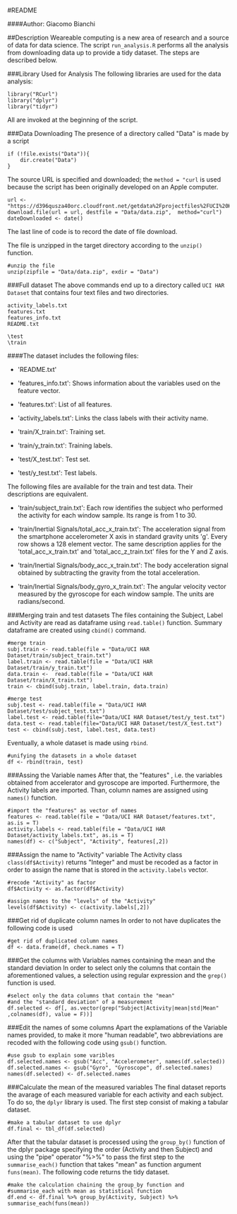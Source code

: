 #README 

####Author: Giacomo Bianchi

##Description
Weareable computing is a new area of research and a source of data for data science. The script `run_analysis.R` performs all the analysis from downloading data up to provide a tidy dataset. The steps are described below.

###Library Used for Analysis
The following libraries are used for the data analysis:
```
library("RCurl")
library("dplyr")
library("tidyr")
```
All are invoked at the beginning of the script.

###Data Downloading
The presence of a directory called "Data" is made by a script
```
if (!file.exists("Data")){
    dir.create("Data")
}
```
The source URL is specified and downloaded; the `method = "curl` is used because the script has been originally developed on an Apple computer.
```
url <- "https://d396qusza40orc.cloudfront.net/getdata%2Fprojectfiles%2FUCI%20HAR%20Dataset.zip"
download.file(url = url, destfile = "Data/data.zip",  method="curl")
dateDownloaded <- date()
```
The last line of code is to record the date of file download.


The file is unzipped in the target directory according to the `unzip()` function.
```
#unzip the file
unzip(zipfile = "Data/data.zip", exdir = "Data")
```

###Full dataset
The above commands end up to a directory called `UCI HAR Dataset` that contains four text files and two directories.
```
activity_labels.txt
features.txt
features_info.txt
README.txt

\test
\train
```

####The dataset includes the following files:

- 'README.txt'

- 'features_info.txt': Shows information about the variables used on the feature vector.

- 'features.txt': List of all features.

- 'activity_labels.txt': Links the class labels with their activity name.

- 'train/X_train.txt': Training set.

- 'train/y_train.txt': Training labels.

- 'test/X_test.txt': Test set.

- 'test/y_test.txt': Test labels.

The following files are available for the train and test data. Their descriptions are equivalent. 

- 'train/subject_train.txt': Each row identifies the subject who performed the activity for each window sample. Its range is from 1 to 30. 

- 'train/Inertial Signals/total_acc_x_train.txt': The acceleration signal from the smartphone accelerometer X axis in standard gravity units 'g'. Every row shows a 128 element vector. The same description applies for the 'total_acc_x_train.txt' and 'total_acc_z_train.txt' files for the Y and Z axis. 

- 'train/Inertial Signals/body_acc_x_train.txt': The body acceleration signal obtained by subtracting the gravity from the total acceleration. 

- 'train/Inertial Signals/body_gyro_x_train.txt': The angular velocity vector measured by the gyroscope for each window sample. The units are radians/second. 

###Merging train and test datasets
The files containing the Subject, Label and Activity are read as dataframe using `read.table()` function. Summary dataframe are created using `cbind()` command.
```
#merge train
subj.train <- read.table(file = "Data/UCI HAR Dataset/train/subject_train.txt")
label.train <- read.table(file = "Data/UCI HAR Dataset/train/y_train.txt")
data.train <-  read.table(file = "Data/UCI HAR Dataset/train/X_train.txt")
train <- cbind(subj.train, label.train, data.train)

#merge test
subj.test <- read.table(file = "Data/UCI HAR Dataset/test/subject_test.txt")
label.test <- read.table(file="Data/UCI HAR Dataset/test/y_test.txt")
data.test <- read.table(file="Data/UCI HAR Dataset/test/X_test.txt")
test <- cbind(subj.test, label.test, data.test)
```
Eventually, a whole dataset is made using `rbind`.
```
#unifying the datasets in a whole dataset
df <- rbind(train, test)
```

###Assing the Variable names
After that, the "features" , i.e. the variables obtained from accelerator and gyroscope are imported. Furthermore, the Activity labels are imported. Than, column names are assigned using `names()` function.
```
#import the "features" as vector of names
features <- read.table(file = "Data/UCI HAR Dataset/features.txt", as.is = T)
activity.labels <- read.table(file = "Data/UCI HAR Dataset/activity_labels.txt", as.is = T)
names(df) <- c("Subject", "Activity", features[,2])
```

###Assign the name to "Activity" variable
The Activity class `class(df$Activity)` returns "Integer" and must be recoded as a factor in order to assign the name that is stored in the `activity.labels` vector.
```
#recode "Activity" as factor
df$Activity <- as.factor(df$Activity)

#assign names to the "levels" of the "Activity"
levels(df$Activity) <- c(activity.labels[,2])
```

###Get rid of duplicate column names
In order to not have duplicates the following code is used
```
#get rid of duplicated column names
df <- data.frame(df, check.names = T)
```

###Get the columns with Variables names containing the mean and the standard deviation
In order to select only the columns that contain the aforementioned values, a selection using regular expression and the `grep()` function is used.
```
#select only the data columns that contain the "mean" 
#and the "standard deviation" of a measurement
df.selected <- df[, as.vector(grep("Subject|Activity|mean|std|Mean" ,colnames(df), value = F))]
```

###Edit the names of some columns
Apart the explamations of the Variable names provided, to make it more "human readable", two abbreviations are recoded with the following code using `gsub()` function.
```
#use gsub to explain some varibles
df.selected.names <- gsub("Acc", "Accelerometer", names(df.selected))
df.selected.names <- gsub("Gyro", "Gyroscope", df.selected.names)
names(df.selected) <- df.selected.names
```

###Calculate the mean of the measured variables
The final dataset reports the avarage of each measured variable for each activity and each subject. To do so, the `dplyr` library is used. The first step consist of making a tabular dataset.  
```
#make a tabular dataset to use dplyr
df.final <- tbl_df(df.selected)
```
After that the tabular dataset is processed using the `group_by()` function of the dplyr package specifying the order (Activity and then Subject) and using the "pipe" operator "%>%" to pass the first step to the `summarise_each()` function that takes "mean" as function argument `funs(mean)`. The following code returns the tidy dataset.
```
#make the calculation chaining the group_by function and 
#summarise_each with mean as statistical function
df.end <- df.final %>% group_by(Activity, Subject) %>% summarise_each(funs(mean))
```

